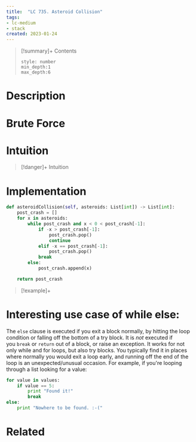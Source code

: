```yaml
---
title:  "LC 735. Asteroid Collision"
tags:
- lc-medium
- stack
created: 2023-01-24
---
```


>[!summary]+ Contents
>```toc
>style: number
>min_depth:1
>max_depth:6
>```

# Description

# Brute Force
# Intuition

>[!danger]+ Intuition

# Implementation
```python
def asteroidCollision(self, asteroids: List[int]) -> List[int]:
	post_crash = []
	for x in asteroids:
		while post_crash and x < 0 < post_crash[-1]:
			if -x > post_crash[-1]:
				post_crash.pop()
				continue
			elif -x == post_crash[-1]:
				post_crash.pop()
			break
		else:
			post_crash.append(x)

	return post_crash
```

>[!example]+ 

# Interesting use case of while else:
The `else` clause is executed if you exit a block normally, by hitting the loop condition or falling off the bottom of a try block. It is _not_ executed if you `break` or `return` out of a block, or raise an exception. It works for not only while and for loops, but also try blocks. You typically find it in places where normally you would exit a loop early, and running off the end of the loop is an unexpected/unusual occasion. For example, if you're looping through a list looking for a value:

```python
for value in values:
    if value == 5:
        print "Found it!"
        break
else:
    print "Nowhere to be found. :-("
```
# Related
